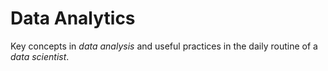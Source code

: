 # Data Analytics

Key concepts in _data analysis_ and useful practices in the daily routine of a _data scientist_.
